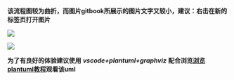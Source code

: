 
**该流程图较为曲折，而图片gitbook所展示的图片文字又较小，建议：右击在新的标签页打开图片**

![](https://i.postimg.cc/rpmHkMLr/2019-04-05-233908.png)

![](https://i.postimg.cc/28Pg5X43/Snipaste-2019-04-06-03-52-27.png)

**为了有良好的体验建议使用** ***vscode+plantuml+graphviz*** **配合浏览[浏览plantuml教程]()观看该uml**


